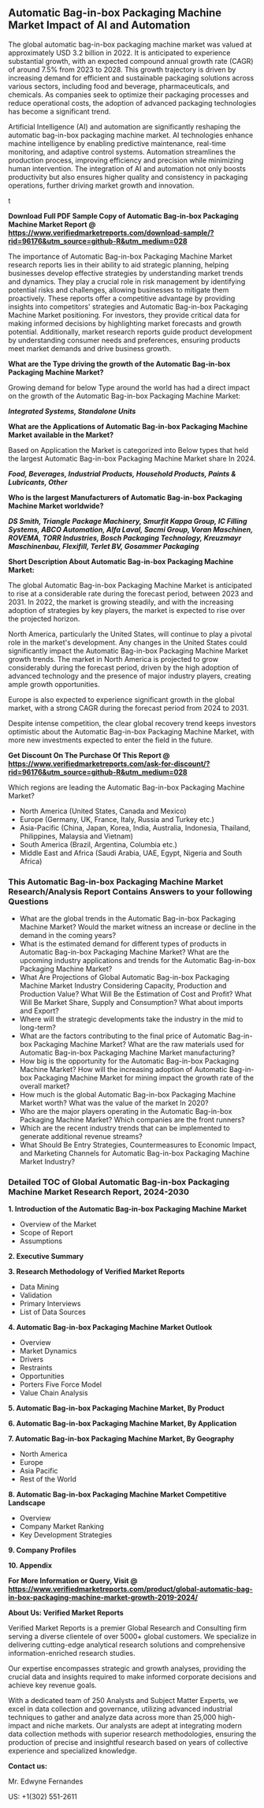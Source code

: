 <h2>Automatic Bag-in-box Packaging Machine Market Impact of AI and Automation</h2><p>The global automatic bag-in-box packaging machine market was valued at approximately USD 3.2 billion in 2022. It is anticipated to experience substantial growth, with an expected compound annual growth rate (CAGR) of around 7.5% from 2023 to 2028. This growth trajectory is driven by increasing demand for efficient and sustainable packaging solutions across various sectors, including food and beverage, pharmaceuticals, and chemicals. As companies seek to optimize their packaging processes and reduce operational costs, the adoption of advanced packaging technologies has become a significant trend.</p><p>Artificial Intelligence (AI) and automation are significantly reshaping the automatic bag-in-box packaging machine market. AI technologies enhance machine intelligence by enabling predictive maintenance, real-time monitoring, and adaptive control systems. Automation streamlines the production process, improving efficiency and precision while minimizing human intervention. The integration of AI and automation not only boosts productivity but also ensures higher quality and consistency in packaging operations, further driving market growth and innovation.</p>t</p><p id="" class=""><strong>Download Full PDF Sample Copy of Automatic Bag-in-box Packaging Machine Market Report @ <a href="https://www.verifiedmarketreports.com/download-sample/?rid=96176&utm_source=github-R&utm_medium=028" target="_blank">https://www.verifiedmarketreports.com/download-sample/?rid=96176&utm_source=github-R&utm_medium=028</a></strong></p><p>The importance of&nbsp;Automatic Bag-in-box Packaging Machine Market research reports lies in their ability to aid strategic planning, helping businesses develop effective strategies by understanding market trends and dynamics. They play a crucial role in risk management by identifying potential risks and challenges, allowing businesses to mitigate them proactively. These reports offer a competitive advantage by providing insights into competitors' strategies and Automatic Bag-in-box Packaging Machine Market positioning. For investors, they provide critical data for making informed decisions by highlighting market forecasts and growth potential. Additionally, market research reports guide product development by understanding consumer needs and preferences, ensuring products meet market demands and drive business growth.</p><p><strong>What are the&nbsp;Type driving the growth of the Automatic Bag-in-box Packaging Machine Market?</strong></p><p id="" class="">Growing demand for below Type around the world has had a direct impact on the growth of the Automatic Bag-in-box Packaging Machine Market:</p><em><strong>Integrated Systems, Standalone Units</strong></em></p><strong>What are the&nbsp;Applications&nbsp;of Automatic Bag-in-box Packaging Machine Market available in the Market?</strong></p><p id="" class="">Based on Application the Market is categorized into Below types that held the largest Automatic Bag-in-box Packaging Machine Market share In 2024.</p><em><strong>Food, Beverages, Industrial Products, Household Products, Paints & Lubricants, Other</strong></em></p><strong>Who is the largest Manufacturers of Automatic Bag-in-box Packaging Machine Market worldwide?</strong></p><p><em><strong>DS Smith, Triangle Package Machinery, Smurfit Kappa Group, IC Filling Systems, ABCO Automation, Alfa Laval, Sacmi Group, Voran Maschinen, ROVEMA, TORR Industries, Bosch Packaging Technology, Kreuzmayr Maschinenbau, Flexifill, Terlet BV, Gosammer Packaging</strong></em></p><p id="" class=""><strong>Short Description About Automatic Bag-in-box Packaging Machine Market:</strong></p><p>The global Automatic Bag-in-box Packaging Machine Market is anticipated to rise at a considerable rate during the forecast period, between 2023 and 2031. In 2022, the market is growing steadily, and with the increasing adoption of strategies by key players, the market is expected to rise over the projected horizon.</p><p>North America, particularly the United States, will continue to play a pivotal role in the market's development. Any changes in the United States could significantly impact the Automatic Bag-in-box Packaging Machine Market growth trends. The market in North America is projected to grow considerably during the forecast period, driven by the high adoption of advanced technology and the presence of major industry players, creating ample growth opportunities.</p><p>Europe is also expected to experience significant growth in the global market, with a strong CAGR during the forecast period from 2024 to 2031.</p><p>Despite intense competition, the clear global recovery trend keeps investors optimistic about the Automatic Bag-in-box Packaging Machine Market, with more new investments expected to enter the field in the future.</p><p id="" class=""><strong>Get Discount On The Purchase Of This Report @ <a href="https://www.verifiedmarketreports.com/ask-for-discount/?rid=96176&utm_source=github-R&utm_medium=028" target="_blank">https://www.verifiedmarketreports.com/ask-for-discount/?rid=96176&utm_source=github-R&utm_medium=028</a></strong></p>Which regions are leading the Automatic Bag-in-box Packaging Machine Market?</p><ul><li>North America (United States, Canada and Mexico)</li><li>Europe (Germany, UK, France, Italy, Russia and Turkey etc.)</li><li>Asia-Pacific (China, Japan, Korea, India, Australia, Indonesia, Thailand, Philippines, Malaysia and Vietnam)</li><li>South America (Brazil, Argentina, Columbia etc.)</li><li>Middle East and Africa (Saudi Arabia, UAE, Egypt, Nigeria and South Africa)</li></ul><h3 id="" class="">This Automatic Bag-in-box Packaging Machine Market Research/Analysis Report Contains Answers to your following Questions</h3><ul><li>What are the global trends in the Automatic Bag-in-box Packaging Machine Market? Would the market witness an increase or decline in the demand in the coming years?</li><li>What is the estimated demand for different types of products in Automatic Bag-in-box Packaging Machine Market? What are the upcoming industry applications and trends for the Automatic Bag-in-box Packaging Machine Market?</li><li>What Are Projections of Global Automatic Bag-in-box Packaging Machine Market Industry Considering Capacity, Production and Production Value? What Will Be the Estimation of Cost and Profit? What Will Be Market Share, Supply and Consumption? What about imports and Export?</li><li>Where will the strategic developments take the industry in the mid to long-term?</li><li>What are the factors contributing to the final price of Automatic Bag-in-box Packaging Machine Market? What are the raw materials used for Automatic Bag-in-box Packaging Machine Market manufacturing?</li><li>How big is the opportunity for the Automatic Bag-in-box Packaging Machine Market? How will the increasing adoption of Automatic Bag-in-box Packaging Machine Market for mining impact the growth rate of the overall market?</li><li>How much is the global Automatic Bag-in-box Packaging Machine Market worth? What was the value of the market In 2020?</li><li>Who are the major players operating in the Automatic Bag-in-box Packaging Machine Market? Which companies are the front runners?</li><li>Which are the recent industry trends that can be implemented to generate additional revenue streams?</li><li>What Should Be Entry Strategies, Countermeasures to Economic Impact, and Marketing Channels for Automatic Bag-in-box Packaging Machine Market Industry?</li></ul><h3 id="" class="">Detailed TOC of Global Automatic Bag-in-box Packaging Machine Market Research Report, 2024-2030</h3><p id="" class=""><strong>1. Introduction of the Automatic Bag-in-box Packaging Machine Market</strong></p><ul><li>Overview of the Market</li><li>Scope of Report</li><li>Assumptions</li></ul><p id="" class=""><strong>2. Executive Summary</strong></p><p id="" class=""><strong>3. Research Methodology of Verified Market Reports</strong></p><ul><li>Data Mining</li><li>Validation</li><li>Primary Interviews</li><li>List of Data Sources</li></ul><p id="" class=""><strong>4. Automatic Bag-in-box Packaging Machine Market Outlook</strong></p><ul><li>Overview</li><li>Market Dynamics</li><li>Drivers</li><li>Restraints</li><li>Opportunities</li><li>Porters Five Force Model</li><li>Value Chain Analysis</li></ul><p id="" class=""><strong>5. Automatic Bag-in-box Packaging Machine Market, By Product</strong></p><p id="" class=""><strong>6. Automatic Bag-in-box Packaging Machine Market, By Application</strong></p><p id="" class=""><strong>7. Automatic Bag-in-box Packaging Machine Market, By Geography</strong></p><ul><li>North America</li><li>Europe</li><li>Asia Pacific</li><li>Rest of the World</li></ul><p id="" class=""><strong>8. Automatic Bag-in-box Packaging Machine Market Competitive Landscape</strong></p><ul><li>Overview</li><li>Company Market Ranking</li><li>Key Development Strategies</li></ul><p id="" class=""><strong>9. Company Profiles</strong></p><p id="" class=""><strong>10. Appendix</strong></p><p id="" class=""><strong>For More Information or Query, Visit @ <a href="https://www.verifiedmarketreports.com/product/global-automatic-bag-in-box-packaging-machine-market-growth-2019-2024/" target="_blank">https://www.verifiedmarketreports.com/product/global-automatic-bag-in-box-packaging-machine-market-growth-2019-2024/</a></strong></p><p id="" class=""><strong>About Us: Verified Market Reports</strong></p><p id="" class="">Verified Market Reports is a premier Global Research and Consulting firm serving a diverse clientele of over 5000+ global customers. We specialize in delivering cutting-edge analytical research solutions and comprehensive information-enriched research studies.</p><p id="" class="">Our expertise encompasses strategic and growth analyses, providing the crucial data and insights required to make informed corporate decisions and achieve key revenue goals.</p><p id="" class="">With a dedicated team of 250 Analysts and Subject Matter Experts, we excel in data collection and governance, utilizing advanced industrial techniques to gather and analyze data across more than 25,000 high-impact and niche markets. Our analysts are adept at integrating modern data collection methods with superior research methodologies, ensuring the production of precise and insightful research based on years of collective experience and specialized knowledge.</p><p id="" class=""><strong>Contact us:</strong></p><p id="" class="">Mr. Edwyne Fernandes</p><p id="" class="">US: +1(302) 551-2611</p>